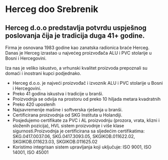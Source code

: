 # Herceg doo Srebrenik
## Herceg d.o.o predstavlja potvrdu uspješnog poslovanja čija je tradicija duga 41+ godine.

Firma je osnovana 1983 godine kao zanatska radionica braće Herceg. Danas je Herceg izrastao u najvećeg proizvođača ALU i PVC stolarije u Bosni i Hercegovini.

Iza nas je veliko iskustvo, a vrhunski kvalitet proizvoda prepoznali su domaći i inostrani kupci podjednako.

* Herceg d.o.o. je najveći proizvođač i izvoznik ALU i PVC stolarije u Bosni i Hercegovini.
* Preko 41 godina iskustva i tradicije u branši.
* Proizvodnja se odvija na prostoru od preko 10 hiljada metara kvadratnih
* Preko 420 uposlenih
* Najsavremenije mašine i softverska rješenja u branši.
* Certificirana proizvodnja od SKG Instituta u Holandiji.
* Posjedujemo certifikate za PVC i AL proizvodnju (prozora, vrata, klizni i složenih pozicija), HVL sistem proizvodnje i više klase sigurnosti.Proizvodnja je certificirana sa sljedećim certifikatima: SKG.0417.0037.06, SKG.0417.3093.05, SKGIKOB.011622.02, SKGIKOB.011623.03, SKGIKOB.011625.02
* Koristimo integrisan sistem upravljanja koji uključuje: ISO 9001, ISO 14001, ISO 45001
